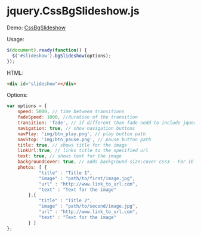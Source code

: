 jquery.CssBgSlideshow.js
========================

Demo: [CssBgSlideshow](http://www.smartgap.it/repos/cssBGslideshow/index.html)

Usage:
```javascript
$(document).ready(function() {
  $('#slideshow').bgSlideshow(options);
});
```

HTML:
```html
<div id="slideshow"></div>
```

Options:
```javascript
var options = {
  	speed: 5000, // time between transitions
	fadeSpeed: 1000, //duration of the transition
	transition: 'fade', // if different than fade nedd to include jquery UI Effects
	navigation: true, // show navigation buttons
	navPlay: 'img/btn_play.png', // play button path
	navStop: 'img/btn_pause.png', // pause button path
	title: true, // shows title for the image
	linkUrl:true, // links title to the specified url
	text: true, // shows text for the image
	backgroundCover: true, // adds background-size:cover css3 - For IE 6/7/8 check https://github.com/louisremi/jquery.backgroundSize.js
	photos: [ {
		    "title" : "Title 1",
		    "image" : "path/to/first/image.jpg", 
		    "url" : "http://www.link_to_url.com",
		    "text" : "Text for the image"
		},{
  		    "title" : "Title 2",
		    "image" : "path/to/second/image.jpg", 
		    "url" : "http://www.link_to_url.com",
		    "text" : "Text for the image"
		} ]
};

```
